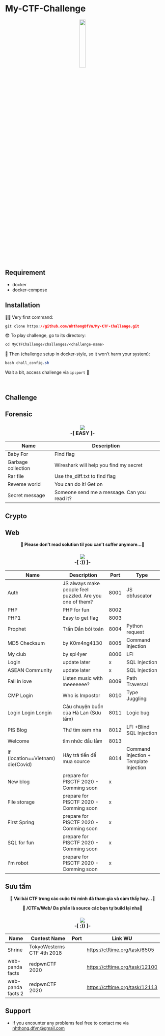 # My-CTF-Challenge

<p align="center">
  <img src="https://i.imgur.com/axBjwxB.gif" height="20%" width="20%">
</p>

## Requirement

* docker
* docker-compose

## Installation

🕵🏾 Very first command: 
```css
git clone https://github.com/nhthongDfVn/My-CTF-Challenge.git
```

😎 To play challenge, go to its directory:
```css
cd MyCTFChallenge/challenges/<challenge-name>
```

🤘 Then (challenge setup in docker-style, so it won't harm your system):
```css
bash chall_config.sh 
```

Wait a bit, access challenge via `ip:port` 🏁 

<br>


## Challenge
## Forensic


### <p align="center"><img src="https://i.imgur.com/p5WFB8A.png"><br>**-[ EASY ]-**</p>
| Name       | Description                                                                                       | 
|------------|---------------------------------------------------------------------------------------------------|
| Baby For   |  Find flag                                                                                        | 
| Garbage collection        |  Wireshark will help you find my secret                                            | 
| Rar file   |  Use the_diff.txt to find flag                                                                    | 
| Reverse world    |  You can do it! Get on                                                                      |
| Secret message    |  Someone send me a message. Can you read it?                                               |

## Crypto

## Web

**<p align="center">🎉 Please don't read solution til you can't suffer anymore...🎉</p>**


### <p align="center"><img src="https://i.imgur.com/p5WFB8A.png"><br>**-[ :)) ]-**</p>
| Name       | Description                                                                                       | Port |     Type     |
|------------|---------------------------------------------------------------------------------------------------|------|--------------|
| Auth       |  JS always make people feel puzzled. Are you one of them?                                         | 8001 |JS obfuscator |
| PHP        |  PHP for fun                                                                                      | 8002 |              |
| PHP1       |  Easy to get flag                                                                                 | 8003 |              |
| Prophet    |  Trần Dần bói toán                                                                                | 8004 |Python request|
| MD5 Checksum|  by K0m4ng4130                                                                                   | 8005 |Command Injection|
| My club    |  by spl4yer                                                                                       | 8006 |LFI           |
| Login      |  update later                                                                                     |  x   |SQL Injection |
| ASEAN Community      |  update later                                                                           |  x   |SQL Injection |
| Fall in love      |  Listen music with meeeeeee?                                                               | 8009 |Path Traversal|
| CMP Login      |  Who is Impostor                                                                              | 8010 |Type Juggling |
| Login Login Longin   |  Câu chuyện buồn của Hà Lan (Sưu tầm)                                                   | 8011 |Logic bug     |
| PIS Blog      |  Thử tìm xem nha                                                                               | 8012 |LFI +Blind SQL Injection|
| Welcome       |  tìm nhức đầu lắm                                                                              | 8013 |              |
| If (location==Vietnam) die(Covid)|  Hãy trả tiền để mua source                                                 | 8014 |Command Injection + Template Injection|
| New blog      |  prepare for PISCTF 2020 - Comming soon                                                        |  x   |              |
| File storage  |  prepare for PISCTF 2020 - Comming soon                                                        |  x   |              |
| First Spring  |  prepare for PISCTF 2020 - Comming soon                                                        |  x   |              |
| SQL for fun   |  prepare for PISCTF 2020 - Comming soon                                                        |  x   |              |
| I'm robot     |  prepare for PISCTF 2020 - Comming soon                                                        |  x   |              |


## Sưu tầm

**<p align="center">🎉 Vài bài CTF trong các cuộc thi mình đã tham gia và cảm thấy hay...🎉</p>**
**<p align="center">🎉 /CTFs/Web/<name> Đa phần là source các bạn tự build lại nha🎉</p>**


### <p align="center"><img src="https://i.imgur.com/p5WFB8A.png"><br>**-[ :)) ]-**</p>
| Name       | Contest Name                 | Port | Link WU      |
|------------|------------------------------|------|--------------|
| Shrine     |  TokyoWesterns CTF 4th 2018  |      | https://ctftime.org/task/6505 |
| web-panda facts|  redpwnCTF 2020          |      | https://ctftime.org/task/12100 |
| web-panda facts 2|  redpwnCTF 2020        |      | https://ctftime.org/task/12113 |






## Support
- If you encounter any problems feel free to contact me via nhthong.dfvn@gmail.com
